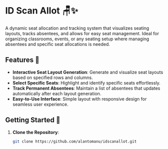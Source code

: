 # ID Scan Allot 🪑✨

A dynamic seat allocation and tracking system that visualizes seating layouts, tracks absentees, and allows for easy seat management. Ideal for organizing classrooms, events, or any seating setup where managing absentees and specific seat allocations is needed.

## Features 🎉
- **Interactive Seat Layout Generation**: Generate and visualize seat layouts based on specified rows and columns.
- **Select Specific Seats**: Highlight and identify specific seats effortlessly.
- **Track Permanent Absentees**: Maintain a list of absentees that updates automatically after each layout generation.
- **Easy-to-Use Interface**: Simple layout with responsive design for seamless user experience.

## Getting Started 🚀

1. **Clone the Repository**:
   ```bash
   git clone https://github.com/alantomanu/idscanallot.git
